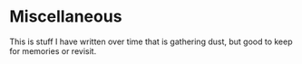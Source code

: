 # Miscellaneous

This is stuff I have written over time that is gathering dust, but good to keep
for memories or revisit.
